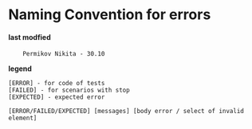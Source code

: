 # Naming Convention for errors

#### last modfied
        Permikov Nikita - 30.10
        

**legend**

    [ERROR] - for code of tests
    [FAILED] - for scenarios with stop
    [EXPECTED] - expected error
    
    [ERROR/FAILED/EXPECTED] [messages] [body error / select of invalid element]  